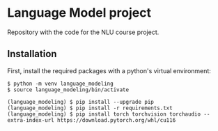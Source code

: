 # Language Model project
Repository with the code for the NLU course project.

## Installation
First, install the required packages with a python's virtual environment:
```
$ python -m venv language_modeling
$ source language_modeling/bin/activate

(language_modeling) $ pip install --upgrade pip
(language_modeling) $ pip install -r requirements.txt
(language_modeling) $ pip install torch torchvision torchaudio --extra-index-url https://download.pytorch.org/whl/cu116
```
